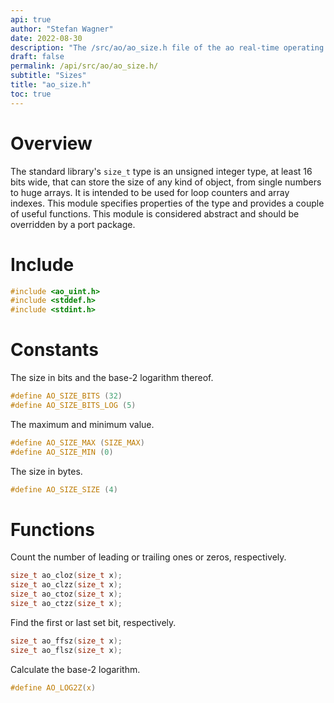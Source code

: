 ```yaml
---
api: true
author: "Stefan Wagner"
date: 2022-08-30
description: "The /src/ao/ao_size.h file of the ao real-time operating system."
draft: false
permalink: /api/src/ao/ao_size.h/
subtitle: "Sizes"
title: "ao_size.h"
toc: true
---
```


# Overview

The standard library's `size_t` type is an unsigned integer type, at least 16 bits wide, that can store the size of any kind of object, from single numbers to huge arrays. It is intended to be used for loop counters and array indexes. This module specifies properties of the type and provides a couple of useful functions. This module is considered abstract and should be overridden by a port package.

# Include

```c
#include <ao_uint.h>
#include <stddef.h>
#include <stdint.h>
```

# Constants

The size in bits and the base-2 logarithm thereof.

```c
#define AO_SIZE_BITS (32)
#define AO_SIZE_BITS_LOG (5)
```

The maximum and minimum value.

```c
#define AO_SIZE_MAX (SIZE_MAX)
#define AO_SIZE_MIN (0)
```

The size in bytes.

```c
#define AO_SIZE_SIZE (4)
```

# Functions

Count the number of leading or trailing ones or zeros, respectively.

```c
size_t ao_cloz(size_t x);
size_t ao_clzz(size_t x);
size_t ao_ctoz(size_t x);
size_t ao_ctzz(size_t x);
```

Find the first or last set bit, respectively.

```c
size_t ao_ffsz(size_t x);
size_t ao_flsz(size_t x);
```

Calculate the base-2 logarithm.

```c
#define AO_LOG2Z(x)
```
